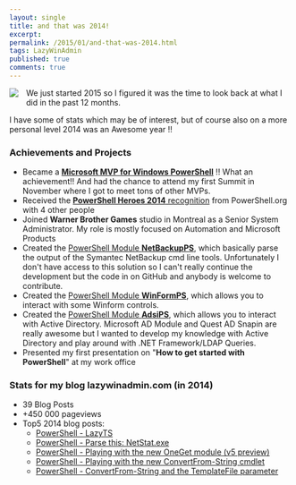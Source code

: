 ```yaml
---
layout: single
title: and that was 2014!
excerpt: 
permalink: /2015/01/and-that-was-2014.html
tags: LazyWinAdmin
published: true
comments: true
---
```



<a href="{{ site.url }}/images/2015/20150103_and_that_was_2014%c3%a2%e2%82%ac%c2%a6/SEO-icon__851521780__-96x96.png" imageanchor="1" style="clear: left; float: left; margin-bottom: 1em; margin-right: 1em;"><img border="0" src="{{ site.url }}/images/2015/20150103_and_that_was_2014%c3%a2%e2%82%ac%c2%a6/SEO-icon__851521780__-96x96.png" /></a>We just started 2015 so I figured it was the time to look back at what I did in the past 12 months.

I have some of stats which may be of interest, but of course also on a more personal level 2014 was an Awesome year !!

### Achievements and Projects

* Became a <b><a href="http://mvp.microsoft.com/en-us/mvp/Francois-Xavier%20Cat-5000475" target="_blank">Microsoft MVP for Windows PowerShell</a></b> !! What an achievement!! And had the chance to attend my first Summit in November where I got to meet tons of other MVPs.
* Received the <a href="http://powershell.org/wp/2014/01/08/announcing-our-2014-powershell-heroes/" target="_blank"><b>PowerShell Heroes 2014</b> recognition</a> from PowerShell.org with 4 other people
* Joined <b>Warner Brother Games</b> studio in Montreal as a Senior System Administrator. My role is mostly focused on Automation and Microsoft Products
* Created the <a href="https://github.com/lazywinadmin/NetBackupPS" target="_blank">PowerShell Module <b>NetBackupPS</b></a>, which basically parse the output of the Symantec NetBackup cmd line tools. Unfortunately I don't have access to this solution so I can't really continue the development but the code in on GitHub and anybody is welcome to contribute.
* Created the <a href="https://github.com/lazywinadmin/WinFormPS" target="_blank">PowerShell Module <b>WinFormPS</b></a>, which allows you to interact with some Winform controls.
* Created the <a href="https://github.com/lazywinadmin/AdsiPS" target="_blank">PowerShell Module <b>AdsiPS</b></a>, which allows you to interact with Active Directory. Microsoft AD Module and Quest AD Snapin are really awesome but I wanted to develop my knowledge with Active Directory and play around with .NET Framework/LDAP Queries.
* Presented my first presentation on "<b>How to get started with PowerShell</b>" at my work office

### Stats for my blog lazywinadmin.com (in 2014)

* 39 Blog Posts
* +450 000 pageviews
* Top5 2014 blog posts:
  * <a href="{{ site.url }}/2014/10/powershell-gui-lazyts-terminal-services.html" target="_blank">PowerShell - LazyTS</a>
  * <a href="{{ site.url }}/2014/08/powershell-parse-this-netstatexe.html" target="_blank">PowerShell - Parse this: NetStat.exe</a>
  * <a href="{{ site.url }}/2014/04/powershell-playing-with-new-oneget.html" target="_blank">PowerShell - Playing with the new OneGet module (v5 preview)</a>
  * <a href="{{ site.url }}/2014/09/powershell-playing-with-new-convertfrom.html" target="_blank">PowerShell - Playing with the new ConvertFrom-String cmdlet</a>
  * <a href="{{ site.url }}/2014/09/powershell-convertfrom-string-and.html" target="_blank">PowerShell - ConvertFrom-String and the TemplateFile parameter</a>
</ul></ul>